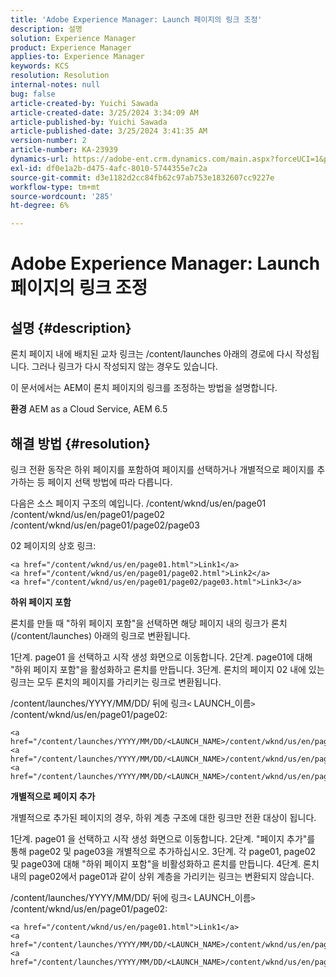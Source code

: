 ```yaml
---
title: 'Adobe Experience Manager: Launch 페이지의 링크 조정'
description: 설명
solution: Experience Manager
product: Experience Manager
applies-to: Experience Manager
keywords: KCS
resolution: Resolution
internal-notes: null
bug: false
article-created-by: Yuichi Sawada
article-created-date: 3/25/2024 3:34:09 AM
article-published-by: Yuichi Sawada
article-published-date: 3/25/2024 3:41:35 AM
version-number: 2
article-number: KA-23939
dynamics-url: https://adobe-ent.crm.dynamics.com/main.aspx?forceUCI=1&pagetype=entityrecord&etn=knowledgearticle&id=68840384-58ea-ee11-a204-6045bd006268
exl-id: df0e1a2b-d475-4afc-8010-5744355e7c2a
source-git-commit: d3e1182d2cc84fb62c97ab753e1832607cc9227e
workflow-type: tm+mt
source-wordcount: '285'
ht-degree: 6%

---
```


# Adobe Experience Manager: Launch 페이지의 링크 조정

## 설명 {#description}


론치 페이지 내에 배치된 교차 링크는 /content/launches 아래의 경로에 다시 작성됩니다. 그러나 링크가 다시 작성되지 않는 경우도 있습니다.

이 문서에서는 AEM이 론치 페이지의 링크를 조정하는 방법을 설명합니다.

<b>환경</b>
AEM as a Cloud Service, AEM 6.5


## 해결 방법 {#resolution}


링크 전환 동작은 하위 페이지를 포함하여 페이지를 선택하거나 개별적으로 페이지를 추가하는 등 페이지 선택 방법에 따라 다릅니다.

다음은 소스 페이지 구조의 예입니다. /content/wknd/us/en/page01 /content/wknd/us/en/page01/page02 /content/wknd/us/en/page01/page02/page03

02 페이지의 상호 링크:


```
<a href="/content/wknd/us/en/page01.html">Link1</a>
<a href="/content/wknd/us/en/page01/page02.html">Link2</a>
<a href="/content/wknd/us/en/page01/page02/page03.html">Link3</a>
```


<b>하위 페이지 포함</b>

론치를 만들 때 &quot;하위 페이지 포함&quot;을 선택하면 해당 페이지 내의 링크가 론치(/content/launches) 아래의 링크로 변환됩니다.

1단계. page01 을 선택하고 시작 생성 화면으로 이동합니다.
2단계. page01에 대해 &quot;하위 페이지 포함&quot;을 활성화하고 론치를 만듭니다.
3단계. 론치의 페이지 02 내에 있는 링크는 모두 론치의 페이지를 가리키는 링크로 변환됩니다.

/content/launches/YYYY/MM/DD/ 뒤에 링크`<` LAUNCH_이름`>` /content/wknd/us/en/page01/page02:


```
<a href="/content/launches/YYYY/MM/DD/<LAUNCH_NAME>/content/wknd/us/en/page01.html">Link1</a>
<a href="/content/launches/YYYY/MM/DD/<LAUNCH_NAME>/content/wknd/us/en/page01/page02.html">Link2</a>
<a href="/content/launches/YYYY/MM/DD/<LAUNCH_NAME>/content/wknd/us/en/page01/page02/page03.html">Link3</a>
```


<b>개별적으로 페이지 추가</b>

개별적으로 추가된 페이지의 경우, 하위 계층 구조에 대한 링크만 전환 대상이 됩니다.

1단계. page01 을 선택하고 시작 생성 화면으로 이동합니다.
2단계. &quot;페이지 추가&quot;를 통해 page02 및 page03을 개별적으로 추가하십시오.
3단계. 각 page01, page02 및 page03에 대해 &quot;하위 페이지 포함&quot;을 비활성화하고 론치를 만듭니다.
4단계. 론치 내의 page02에서 page01과 같이 상위 계층을 가리키는 링크는 변환되지 않습니다.

/content/launches/YYYY/MM/DD/ 뒤에 링크`<` LAUNCH_이름`>` /content/wknd/us/en/page01/page02:


```
<a href="/content/wknd/us/en/page01.html">Link1</a> 
<a href="/content/launches/YYYY/MM/DD/<LAUNCH_NAME>/content/wknd/us/en/page01/page02.html">Link2</a>
<a href="/content/launches/YYYY/MM/DD/<LAUNCH_NAME>/content/wknd/us/en/page01/page02/page03.html">Link3</a>
```
